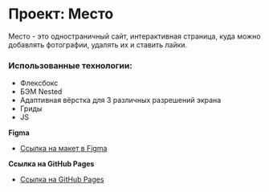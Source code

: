 # Проект: Место

Место - это одностраничный сайт, интерактивная страница, куда можно добавлять фотографии, удалять их и ставить лайки. 

### Использованные технологии:

- Флексбокс
- БЭМ Nested
- Адаптивная вёрстка для 3 различных разрешений экрана
- Гриды
- JS

**Figma**

* [Ссылка на макет в Figma](https://www.figma.com/file/2cn9N9jSkmxD84oJik7xL7/JavaScript.-Sprint-4?node-id=0%3A1)

**Ссылка на GitHub Pages**

* [Ссылка на GitHub Pages](https://isasuleymanov.github.io/mesto/)

